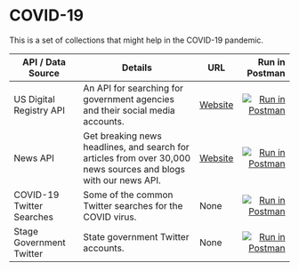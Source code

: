 # COVID-19
This is a set of collections that might help in the COVID-19 pandemic.

| API / Data Source          |      Details        |  URL        |   Run in Postman  |
|--------------------------|-------------------------|------------|------------------:|
| US Digital Registry API  | An API for searching for government agencies and their social media accounts. | [Website](https://open.gsa.gov/api/digital-registry/) | [![Run in Postman](https://run.pstmn.io/button.svg)](https://app.getpostman.com/run-collection/f6274136c35bd68815e5) |
| News API |  Get breaking news headlines, and search for articles from over 30,000 news sources and blogs with our news API.   |  [Website](https://newsapi.org/) |[![Run in Postman](https://run.pstmn.io/button.svg)](https://app.getpostman.com/run-collection/c7e73f732ff55688bf05)|
| COVID-19 Twitter Searches |  Some of the common Twitter searches for the COVID virus. |  None |[![Run in Postman](https://run.pstmn.io/button.svg)](https://app.getpostman.com/run-collection/8c6b44159877ca77c0a4)|
| Stage Government Twitter |  State government Twitter accounts. |  None |[![Run in Postman](https://run.pstmn.io/button.svg)](https://app.getpostman.com/run-collection/4ed86add39113bc0a12e)|
